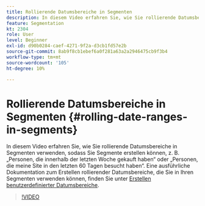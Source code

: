 ```yaml
---
title: Rollierende Datumsbereiche in Segmenten
description: In diesem Video erfahren Sie, wie Sie rollierende Datumsbereiche in Segmenten verwenden, sodass Sie Segmente erstellen können, z. B. „Personen, die innerhalb der letzten Woche gekauft haben“ oder „Personen, die meine Site in den letzten 60 Tagen besucht haben“.
feature: Segmentation
kt: 2304
role: User
level: Beginner
exl-id: d90b0284-caef-4271-9f2a-d3cb1fd57e2b
source-git-commit: 8ab9f8cb1ebef6a0f281a63a2a2946475cb9f3b4
workflow-type: tm+mt
source-wordcount: '105'
ht-degree: 10%

---
```


# Rollierende Datumsbereiche in Segmenten {#rolling-date-ranges-in-segments}

In diesem Video erfahren Sie, wie Sie rollierende Datumsbereiche in Segmenten verwenden, sodass Sie Segmente erstellen können, z. B. „Personen, die innerhalb der letzten Woche gekauft haben“ oder „Personen, die meine Site in den letzten 60 Tagen besucht haben“. Eine ausführliche Dokumentation zum Erstellen rollierender Datumsbereiche, die Sie in Ihren Segmenten verwenden können, finden Sie unter [Erstellen benutzerdefinierter Datumsbereiche](https://experienceleague.adobe.com/docs/analytics/analyze/analysis-workspace/components/calendar-date-ranges/custom-date-ranges.html).

>[!VIDEO](https://video.tv.adobe.com/v/25403/?quality=12&learn=on)
